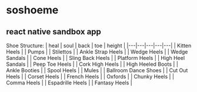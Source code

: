 # soshoeme
react native sandbox app
---
Shoe Structure:
| heal | soul | back | toe | height |
|---|---|---|---|---|
| Kitten Heels | 
| Pumps | 
| Stilettos | 
| Ankle Strap Heels | 
| Wedge Heels | 
| Wedge Sandals | 
| Cone Heels | 
| Sling Back Heels | 
| Platform Heels | 
| High Heel Sandals | 
| Peep Toe Heels | 
| Cork High Heels | 
| High Heeled Boots | 
| Ankle Booties | 
| Spool Heels | 
| Mules | 
| Ballroom Dance Shoes | 
| Cut Out Heels | 
| Corset Heels | 
| French Heels | 
| Oxfords | 
| Chunky Heels | 
| Comma Heels | 
| Espadrille Heels | 
| Fantasy Heels |
